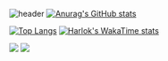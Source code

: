 ![header](https://capsule-render.vercel.app/api?type=venom&color=2b90d9&height=200&section=header&text=신희상&fontSize=30&fontColor=d9e1e8)
[![Anurag's GitHub stats](https://github-readme-stats.vercel.app/api?username=heesanggod&show_icons=true&theme=rose_pine)](https://github.com/heesanggod)

[![Top Langs](https://github-readme-stats.vercel.app/api/top-langs/?username=heesanggod)](https://github.com/heesanggod)
[![Harlok's WakaTime stats](https://github-readme-stats.vercel.app/api/wakatime?username=heesanggod&layout=compact)](https://github.com/heesanggod)


 <a href="클릭시 이동할 링크" target="_blank"><img src="https://img.shields.io/badge/문자-색코드?style=flat-square&logo=이미지 이름&logoColor=white"/></a>
<img src="https://img.shields.io/badge/#F7DF1E?style=for-the-badge&logo=javascript.svg&logoColor=black">
